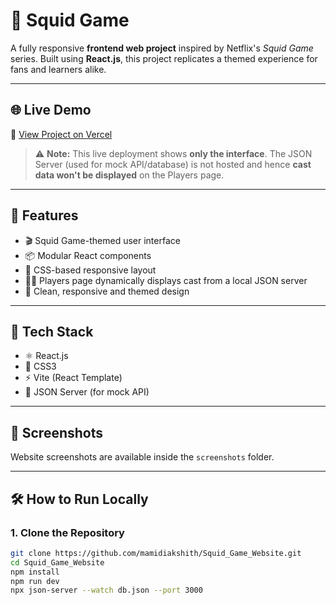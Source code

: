 # 🦑 Squid Game

A fully responsive **frontend web project** inspired by Netflix's *Squid Game* series. Built using **React.js**, this project replicates a themed experience for fans and learners alike.

---

## 🌐 Live Demo

🔗 [View Project on Vercel](https://squid-game-website-ialy.vercel.app/)

> ⚠️ **Note:** This live deployment shows **only the interface**. The JSON Server (used for mock API/database) is not hosted and hence **cast data won't be displayed** on the Players page.

---

## 🎯 Features

- 🎬 Squid Game-themed user interface  
- 📦 Modular React components  
- 📄 CSS-based responsive layout  
- 🧑‍🎤 Players page dynamically displays cast from a local JSON server  
- 📝 Clean, responsive and themed design  

---

## 🚀 Tech Stack

- ⚛️ React.js  
- 🎨 CSS3  
- ⚡ Vite (React Template)  
- 🔧 JSON Server (for mock API)  

---

## 📸 Screenshots

Website screenshots are available inside the `screenshots` folder.

---

## 🛠️ How to Run Locally

### 1. Clone the Repository

```bash
git clone https://github.com/mamidiakshith/Squid_Game_Website.git
cd Squid_Game_Website
npm install
npm run dev
npx json-server --watch db.json --port 3000
